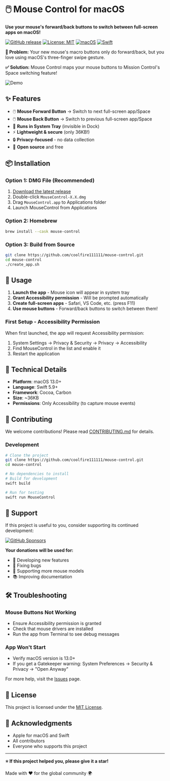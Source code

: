 # 🖱️ Mouse Control for macOS

**Use your mouse's forward/back buttons to switch between full-screen apps on macOS!**

[![GitHub release](https://img.shields.io/github/release/usecoolfire111111rname/mouse-control.svg)](https://github.com/coolfire111111/mouse-control/releases)
[![License: MIT](https://img.shields.io/badge/License-MIT-yellow.svg)](https://opensource.org/licenses/MIT)
[![macOS](https://img.shields.io/badge/macOS-13.0+-blue.svg)](https://www.apple.com/macos/)
[![Swift](https://img.shields.io/badge/Swift-5.9+-orange.svg)](https://swift.org/)

**🎯 Problem:** Your new mouse's macro buttons only do forward/back, but you love using macOS's three-finger swipe gesture.

**✅ Solution:** Mouse Control maps your mouse buttons to Mission Control's Space switching feature!

![Demo](assets/demo.gif)

## ✨ Features

- 🖱️ **Mouse Forward Button** → Switch to next full-screen app/Space
- 🖱️ **Mouse Back Button** → Switch to previous full-screen app/Space  
- 🎯 **Runs in System Tray** (invisible in Dock)
- ⚡ **Lightweight & secure** (only 36KB!)
- 🔒 **Privacy-focused** - no data collection
- 🚀 **Open source** and free

## 📦 Installation

### Option 1: DMG File (Recommended)

1. [Download the latest release](https://github.com/coolfire111111/mouse-control/releases/latest)
2. Double-click `MouseControl-X.X.dmg`
3. Drag `MouseControl.app` to Applications folder
4. Launch MouseControl from Applications

### Option 2: Homebrew

```bash
brew install --cask mouse-control
```

### Option 3: Build from Source

```bash
git clone https://github.com/coolfire111111/mouse-control.git
cd mouse-control
./create_app.sh
```

## 🚀 Usage

1. **Launch the app** - Mouse icon will appear in system tray
2. **Grant Accessibility permission** - Will be prompted automatically
3. **Create full-screen apps** - Safari, VS Code, etc. (press F11)
4. **Use mouse buttons** - Forward/back buttons to switch between them!

### First Setup - Accessibility Permission

When first launched, the app will request Accessibility permission:

1. System Settings → Privacy & Security → Privacy → Accessibility
2. Find MouseControl in the list and enable it
3. Restart the application

## 🔧 Technical Details

- **Platform**: macOS 13.0+
- **Language**: Swift 5.9+
- **Framework**: Cocoa, Carbon
- **Size**: ~36KB
- **Permissions**: Only Accessibility (to capture mouse events)

## 🤝 Contributing

We welcome contributions! Please read [CONTRIBUTING.md](CONTRIBUTING.md) for details.

### Development

```bash
# Clone the project
git clone https://github.com/coolfire111111/mouse-control.git
cd mouse-control

# No dependencies to install
# Build for development
swift build

# Run for testing  
swift run MouseControl
```

## 💝 Support

If this project is useful to you, consider supporting its continued development:

[![GitHub Sponsors](https://img.shields.io/badge/GitHub-Sponsors-pink.svg)](https://github.com/sponsors/coolfire111111)


**Your donations will be used for:**
- 🔧 Developing new features
- 🐛 Fixing bugs  
- 📱 Supporting more mouse models
- 📚 Improving documentation

## 🛠️ Troubleshooting

### Mouse Buttons Not Working
- Ensure Accessibility permission is granted
- Check that mouse drivers are installed
- Run the app from Terminal to see debug messages

### App Won't Start
- Verify macOS version is 13.0+
- If you get a Gatekeeper warning: System Preferences → Security & Privacy → "Open Anyway"

For more help, visit the [Issues](https://github.com/coolfire111111/mouse-control/issues) page.

## 📄 License

This project is licensed under the [MIT License](LICENSE).

## 🙏 Acknowledgments

- Apple for macOS and Swift
- All contributors
- Everyone who supports this project

---

**⭐ If this project helped you, please give it a star!**

Made with ❤️ for the global community 🌍